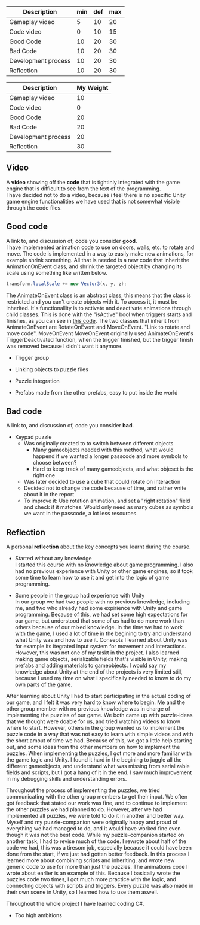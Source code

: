 |Description | min | def | max |
|----|----|----|----|
|Gameplay video | 5 | 10 | 20 |
|Code video | 0 | 10 | 15 |
|Good Code  | 10 | 20 | 30 |
|Bad Code | 10 | 20 | 30 |
|Development process | 10 | 20 | 30 |
|Reflection | 10 | 20 | 30 |

|Description | My Weight |
|----|----|
|Gameplay video | 10 |
|Code video | 0 |
|Good Code  | 20 |
|Bad Code | 20 |
|Development process | 20 |
|Reflection | 30 |

## Video
A **video** showing off the **code** that is tightinly integrated with the game engine that is difficult to see from the text of the programming.<br>
I have decided not to do a video, because i feel there is no specific Unity game engine functionalities we have used that is not somewhat visible through the code files.

## Good code
A link to, and discussion of, code you consider **good**.<br>
I have implemented animation code to use on doors, walls, etc. to rotate and move. The code is implemented in a way to easily make new animations, for example shrink something. All that is needed is a new code that inherit the AnimationOnEvent class, and shrink the targeted object by changing its scale using something like written below.
```cs
transform.localScale += new Vector3(x, y, z);
```

The AnimateOnEvent class is an abstract class, this means that the class is restricted and you can't create objects with it. To access it, it must be inherited. It's functionallity is to activate and deactivate animations through child classes. This is done with the "isActive" bool when triggers starts and finishes, as you can see in [this code](https://github.com/idarlm/imt3603-project/blob/e66721fe202b8c21dbed1a644c7376566f558405/Assets/PuzzleFiles/Animations/AnimateOnEvent.cs#L7-L34). The two classes that inherit from AnimateOnEvent are RotateOnEvent and MoveOnEvent. "Link to rotate and move code". 
MoveOnEvent 
MoveOnEvent originally used AnimateOnEvent's TriggerDeactivated function, when the trigger finished, but the trigger finish was removed because I didn't want it anymore.
- Trigger group

- Linking objects to puzzle files
- Puzzle integration
- Prefabs made from the other prefabs, easy to put inside the world


## Bad code
A link to, and discussion of, code you consider **bad**.
- Keypad puzzle
  - Was originally created to to switch between different objects
    - Many gameobjects needed with this method, what would happend if we wanted a longer passcode and more symbols to choose between?
    - Hard to keep track of many gameobjects, and what objesct is the right one
  - Was later decided to use a cube that could rotate on interaction
  - Decided not to change the code because of time, and rather write about it in the report
  - To improve it: Use rotation animation, and set a "right rotation" field and check if it matches. Would only need as many cubes as symbols we want in the passcode, a lot less resources.

## Reflection
A personal **reflection** about the key concepts you learnt during the course.
- Started without any knowledge<br>
I started this course with no knowledge about game programming. I also had no previous experience with Unity or other game engines, so it took some time to learn how to use it and get into the logic of game programming.

- Some people in the group had experience with Unity<br>
In our group we had two people with no previous knowledge, including me, and two who already had some expirience with Unity and game programming. Because of this, we had set some high expectations for our game, but understood that some of us had to do more work than others because of our mixed knowledge. In the time we had to work with the game, I used a lot of time in the begining to try and understand what Unity was and how to use it.
Consepts I learned about Unity was for example its itegrated input system for movement and interactions. However, this was not one of my taskt in the project. I also learned making game objects, serializable fields that's visible in Unity, making prefabs and adding materials to gameobjects. I would say my knowledge about Unity at the end of the projects is very limited still, because I used my time on what I specifically needed to know to do my own parts of the game. 

After learning about Unity I had to start participating in the actual coding of our game, and I felt it was very hard to know where to begin. Me and the other group member with no previous knowledge was in charge of implementing the puzzles of our game. We both came up with puzzle-ideas that we thought were doable for us, and tried watching videos to know where to start. However, others in the group wanted us to implement the puzzle code in a way that was not easy to learn with simple videos and with the short amout of time we had. Because of this, we got a little help starting out, and some ideas from the other members on how to implement the puzzles.
When implementing the puzzles, I got more and more familiar with the game logic and Unity. I found it hard in the begining to juggle all the different gameobjects, and understand what was missing from serializable fields and scripts, but I got a hang of it in the end. I saw much improvement in my debugging skills and understanding errors.

Throughout the process of implementing the puzzles, we tried communicating with the other group members to get their input. We often got feedback that stated our work was fine, and to continue to implement the other puzzles we had planned to do. However, after we had implemented all puzzles, we were told to do it in another and better way. Myself and my puzzle-companion were originally happy and proud of everything we had managed to do, and it would have worked fine even though it was not the best code. While my puzzle-companion started on another task, I had to revise much of the code. I rewrote about half of the code we had, this was a tiresom job, especially because it could have been done from the start, if we just had gotten better feedback. In this process I learned more about combining scripts and inheriting, and wrote new generic code to use for more than just the puzzles. The animations code I wrote about earlier is an example of this. Because I basically wrote the puzzles code two times, I got much more practice with the logic, and connecting objects with scripts and triggers. Every puzzle was also made in their own scene in Unity, so I learned how to use them aswell. 




Throughout the whole project I have learned coding C#.



- Too high ambitions

